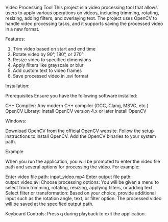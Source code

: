 Video Processing Tool
This project is a video processing tool that allows users to apply various operations on videos, including trimming, rotating, resizing, adding filters, and overlaying text. The project uses OpenCV to handle video processing tasks, and it supports saving the processed video in a new format.

Features:
1. Trim video based on start and end time
2. Rotate video by 90°, 180°, or 270°
3. Resize video to specified dimensions
4. Apply filters like grayscale or blur
5. Add custom text to video frames
6. Save processed video in .avi format



Installation:

Prerequisites
Ensure you have the following software installed:

C++ Compiler: Any modern C++ compiler (GCC, Clang, MSVC, etc.)
OpenCV Library: Install OpenCV version 4.x or later
Install OpenCV


Windows:

Download OpenCV from the official OpenCV website.
Follow the setup instructions to install OpenCV.
Add the OpenCV binaries to your system path.



Example

When you run the application, you will be prompted to enter the video file path and several options for processing the video. For example:

Enter video file path: input_video.mp4
Enter output file path: output_video.avi
Choose processing options: You will be given a menu to select from trimming, rotating, resizing, applying filters, or adding text.
Select filter or transformation: Based on your choice, provide additional input such as the rotation angle, text, or filter option.
The processed video will be saved at the specified output path.

Keyboard Controls:
Press q during playback to exit the application.
